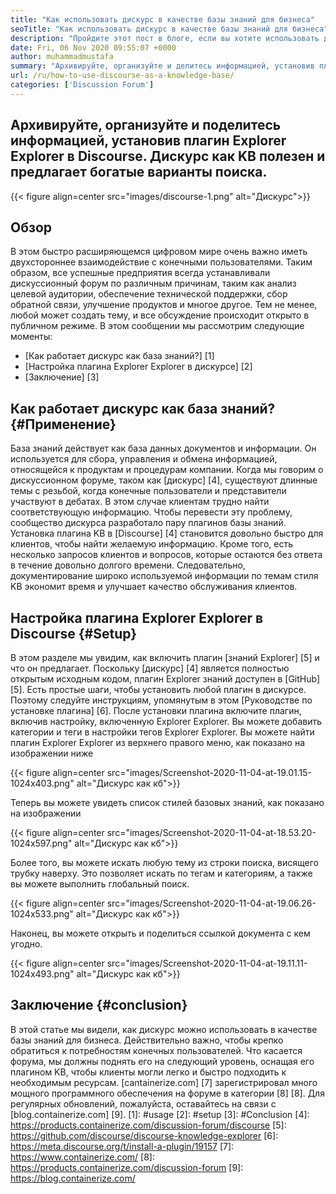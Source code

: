 ```yaml
---
title: "Как использовать дискурс в качестве базы знаний для бизнеса" 
seoTitle: "Как использовать дискурс в качестве базы знаний для бизнеса" 
description: "Пройдите этот пост в блоге, если вы хотите использовать дискурс в качестве базы знаний. Включите это сегодня и поделитесь живыми версиями документов вашей компании" 
date: Fri, 06 Nov 2020 09:55:07 +0000
author: muhammadmustafa
summary: "Архивируйте, организуйте и делитесь информацией, установив плагин Explorer знаний в Discourse. Дискурс как KB полезен и предлагает богатые варианты поиска." 
url: /ru/how-to-use-discourse-as-a-knowledge-base/
categories: ['Discussion Forum']
---
```


## Архивируйте, организуйте и поделитесь информацией, установив плагин Explorer Explorer в Discourse. Дискурс как KB полезен и предлагает богатые варианты поиска.

{{< figure align=center src="images/discourse-1.png" alt="Дискурс">}}


## Обзор
В этом быстро расширяющемся цифровом мире очень важно иметь двухстороннее взаимодействие с конечными пользователями. Таким образом, все успешные предприятия всегда устанавливали дискуссионный форум по различным причинам, таким как анализ целевой аудитории, обеспечение технической поддержки, сбор обратной связи, улучшение продуктов и многое другое. Тем не менее, любой может создать тему, и все обсуждение происходит открыто в публичном режиме.
В этом сообщении мы рассмотрим следующие моменты:
  * [Как работает дискурс как база знаний?] [1]
  * [Настройка плагина Explorer Explorer в дискурсе] [2]
  * [Заключение] [3]

## Как работает дискурс как база знаний? {#Применение}
База знаний действует как база данных документов и информации. Он используется для сбора, управления и обмена информацией, относящейся к продуктам и процедурам компании. Когда мы говорим о дискуссионном форуме, таком как [дискурс] [4], существуют длинные темы с резьбой, когда конечные пользователи и представители участвуют в дебатах. В этом случае клиентам трудно найти соответствующую информацию. Чтобы перевести эту проблему, сообщество дискурса разработало пару плагинов базы знаний.
Установка плагина KB в [Discourse] [4] становится довольно быстро для клиентов, чтобы найти желаемую информацию. Кроме того, есть несколько запросов клиентов и вопросов, которые остаются без ответа в течение довольно долгого времени. Следовательно, документирование широко используемой информации по темам стиля KB экономит время и улучшает качество обслуживания клиентов.

## Настройка плагина Explorer Explorer в Discourse {#Setup}
В этом разделе мы увидим, как включить плагин [знаний Explorer] [5] и что он предлагает.
Поскольку [дискурс] [4] является полностью открытым исходным кодом, плагин Explorer знаний доступен в [GitHub] [5].
Есть простые шаги, чтобы установить любой плагин в дискурсе. Поэтому следуйте инструкциям, упомянутым в этом [Руководстве по установке плагина] [6].
После установки плагина включите плагин, включив настройку, включенную Explorer Explorer. Вы можете добавить категории и теги в настройки тегов Explorer Explorer.
Вы можете найти плагин Explorer Explorer из верхнего правого меню, как показано на изображении ниже

{{< figure align=center src="images/Screenshot-2020-11-04-at-19.01.15-1024x403.png" alt="Дискурс как кб">}}

Теперь вы можете увидеть список стилей базовых знаний, как показано на изображении

{{< figure align=center src="images/Screenshot-2020-11-04-at-18.53.20-1024x597.png" alt="Дискурс как кб">}}

Более того, вы можете искать любую тему из строки поиска, висящего трубку наверху. Это позволяет искать по тегам и категориям, а также вы можете выполнить глобальный поиск.

{{< figure align=center src="images/Screenshot-2020-11-04-at-19.06.26-1024x533.png" alt="Дискурс как кб">}}

Наконец, вы можете открыть и поделиться ссылкой документа с кем угодно.

{{< figure align=center src="images/Screenshot-2020-11-04-at-19.11.11-1024x493.png" alt="Дискурс как кб">}}


## Заключение {#conclusion}
В этой статье мы видели, как дискурс можно использовать в качестве базы знаний для бизнеса. Действительно важно, чтобы крепко обратиться к потребностям конечных пользователей. Что касается форума, мы должны поднять его на следующий уровень, оснащая его плагином KB, чтобы клиенты могли легко и быстро подходить к необходимым ресурсам.
[cantainerize.com] [7] зарегистрировал много мощного программного обеспечения на форуме в категории [8] [8]. Для регулярных обновлений, пожалуйста, оставайтесь на связи с [blog.containerize.com] [9].
[1]: #usage
[2]: #setup
[3]: #Conclusion
[4]: https://products.containerize.com/discussion-forum/discourse
[5]: https://github.com/discourse/discourse-knowledge-explorer
[6]: https://meta.discourse.org/t/install-a-plugin/19157
[7]: https://www.containerize.com/
[8]: https://products.containerize.com/discussion-forum
[9]: https://blog.containerize.com/
